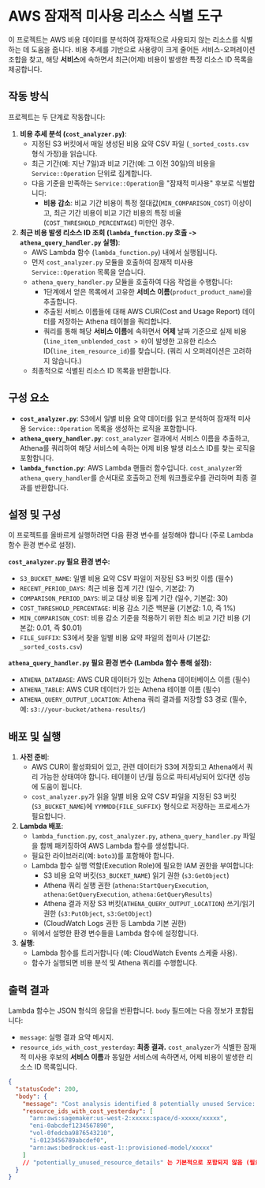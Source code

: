 # AWS 잠재적 미사용 리소스 식별 도구

이 프로젝트는 AWS 비용 데이터를 분석하여 잠재적으로 사용되지 않는 리소스를 식별하는 데 도움을 줍니다. 비용 추세를 기반으로 사용량이 크게 줄어든 서비스-오퍼레이션 조합을 찾고, 해당 **서비스**에 속하면서 최근(어제) 비용이 발생한 특정 리소스 ID 목록을 제공합니다.

## 작동 방식

프로젝트는 두 단계로 작동합니다:

1.  **비용 추세 분석 (`cost_analyzer.py`)**:
    *   지정된 S3 버킷에서 매일 생성된 비용 요약 CSV 파일 (`_sorted_costs.csv` 형식 가정)을 읽습니다.
    *   최근 기간(예: 지난 7일)과 비교 기간(예: 그 이전 30일)의 비용을 `Service::Operation` 단위로 집계합니다.
    *   다음 기준을 만족하는 `Service::Operation`을 "잠재적 미사용" 후보로 식별합니다:
        *   **비용 감소**: 비교 기간 비용이 특정 절대값(`MIN_COMPARISON_COST`) 이상이고, 최근 기간 비용이 비교 기간 비용의 특정 비율(`COST_THRESHOLD_PERCENTAGE`) 미만인 경우.
2.  **최근 비용 발생 리소스 ID 조회 (`lambda_function.py` 호출 -> `athena_query_handler.py` 실행)**:
    *   AWS Lambda 함수 (`lambda_function.py`) 내에서 실행됩니다.
    *   먼저 `cost_analyzer.py` 모듈을 호출하여 잠재적 미사용 `Service::Operation` 목록을 얻습니다.
    *   `athena_query_handler.py` 모듈을 호출하여 다음 작업을 수행합니다:
        *   1단계에서 얻은 목록에서 고유한 **서비스 이름**(`product_product_name`)을 추출합니다.
        *   추출된 서비스 이름들에 대해 AWS CUR(Cost and Usage Report) 데이터를 저장하는 Athena 테이블을 쿼리합니다.
        *   쿼리를 통해 해당 **서비스 이름**에 속하면서 **어제** 날짜 기준으로 실제 비용(`line_item_unblended_cost > 0`)이 발생한 고유한 리소스 ID(`line_item_resource_id`)를 찾습니다. (쿼리 시 오퍼레이션은 고려하지 않습니다.)
    *   최종적으로 식별된 리소스 ID 목록을 반환합니다.

## 구성 요소

*   **`cost_analyzer.py`**: S3에서 일별 비용 요약 데이터를 읽고 분석하여 잠재적 미사용 `Service::Operation` 목록을 생성하는 로직을 포함합니다.
*   **`athena_query_handler.py`**: `cost_analyzer` 결과에서 서비스 이름을 추출하고, Athena를 쿼리하여 해당 서비스에 속하는 어제 비용 발생 리소스 ID를 찾는 로직을 포함합니다.
*   **`lambda_function.py`**: AWS Lambda 핸들러 함수입니다. `cost_analyzer`와 `athena_query_handler`를 순서대로 호출하고 전체 워크플로우를 관리하며 최종 결과를 반환합니다.

## 설정 및 구성

이 프로젝트를 올바르게 실행하려면 다음 환경 변수를 설정해야 합니다 (주로 Lambda 함수 환경 변수로 설정).

**`cost_analyzer.py` 필요 환경 변수:**

*   `S3_BUCKET_NAME`: 일별 비용 요약 CSV 파일이 저장된 S3 버킷 이름 (필수)
*   `RECENT_PERIOD_DAYS`: 최근 비용 집계 기간 (일수, 기본값: 7)
*   `COMPARISON_PERIOD_DAYS`: 비교 대상 비용 집계 기간 (일수, 기본값: 30)
*   `COST_THRESHOLD_PERCENTAGE`: 비용 감소 기준 백분율 (기본값: 1.0, 즉 1%)
*   `MIN_COMPARISON_COST`: 비용 감소 기준을 적용하기 위한 최소 비교 기간 비용 (기본값: 0.01, 즉 $0.01)
*   `FILE_SUFFIX`: S3에서 찾을 일별 비용 요약 파일의 접미사 (기본값: `_sorted_costs.csv`)

**`athena_query_handler.py` 필요 환경 변수 (Lambda 함수 통해 설정):**

*   `ATHENA_DATABASE`: AWS CUR 데이터가 있는 Athena 데이터베이스 이름 (필수)
*   `ATHENA_TABLE`: AWS CUR 데이터가 있는 Athena 테이블 이름 (필수)
*   `ATHENA_QUERY_OUTPUT_LOCATION`: Athena 쿼리 결과를 저장할 S3 경로 (필수, 예: `s3://your-bucket/athena-results/`)

## 배포 및 실행

1.  **사전 준비**:
    *   AWS CUR이 활성화되어 있고, 관련 데이터가 S3에 저장되고 Athena에서 쿼리 가능한 상태여야 합니다. 테이블이 년/월 등으로 파티셔닝되어 있다면 성능에 도움이 됩니다.
    *   `cost_analyzer.py`가 읽을 일별 비용 요약 CSV 파일을 지정된 S3 버킷(`S3_BUCKET_NAME`)에 `YYMMDD{FILE_SUFFIX}` 형식으로 저장하는 프로세스가 필요합니다.
2.  **Lambda 배포**:
    *   `lambda_function.py`, `cost_analyzer.py`, `athena_query_handler.py` 파일을 함께 패키징하여 AWS Lambda 함수를 생성합니다.
    *   필요한 라이브러리(예: `boto3`)를 포함해야 합니다.
    *   Lambda 함수 실행 역할(Execution Role)에 필요한 IAM 권한을 부여합니다:
        *   S3 비용 요약 버킷(`S3_BUCKET_NAME`) 읽기 권한 (`s3:GetObject`)
        *   Athena 쿼리 실행 권한 (`athena:StartQueryExecution`, `athena:GetQueryExecution`, `athena:GetQueryResults`)
        *   Athena 결과 저장 S3 버킷(`ATHENA_QUERY_OUTPUT_LOCATION`) 쓰기/읽기 권한 (`s3:PutObject`, `s3:GetObject`)
        *   (CloudWatch Logs 권한 등 Lambda 기본 권한)
    *   위에서 설명한 환경 변수들을 Lambda 함수에 설정합니다.
3.  **실행**:
    *   Lambda 함수를 트리거합니다 (예: CloudWatch Events 스케줄 사용).
    *   함수가 실행되면 비용 분석 및 Athena 쿼리를 수행합니다.

## 출력 결과

Lambda 함수는 JSON 형식의 응답을 반환합니다. `body` 필드에는 다음 정보가 포함됩니다:

*   `message`: 실행 결과 요약 메시지.
*   `resource_ids_with_cost_yesterday`: **최종 결과.** `cost_analyzer`가 식별한 잠재적 미사용 후보의 **서비스 이름**과 동일한 서비스에 속하면서, 어제 비용이 발생한 리소스 ID 목록입니다.

```json
{
  "statusCode": 200,
  "body": {
    "message": "Cost analysis identified 8 potentially unused Service::Operation pairs based on cost decrease. Found 5 unique resource IDs with costs yesterday for the associated services.",
    "resource_ids_with_cost_yesterday": [
      "arn:aws:sagemaker:us-west-2:xxxxx:space/d-xxxxx/xxxxx",
      "eni-0abcdef1234567890",
      "vol-0fedcba9876543210",
      "i-0123456789abcdef0",
      "arn:aws:bedrock:us-east-1::provisioned-model/xxxxx"
    ]
    // "potentially_unused_resource_details" 는 기본적으로 포함되지 않음 (필요시 lambda_function.py 수정)
  }
}
```